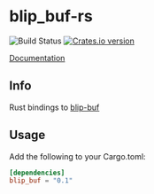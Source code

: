 blip_buf-rs
===========

![Build Status](https://github.com/mvdnes/blip_buf-rs/workflows/Rust/badge.svg)
[![Crates.io version](https://img.shields.io/crates/v/blip_buf.svg)](https://crates.io/crates/blip_buf)

[Documentation](http://mvdnes.github.io/rust-docs/blip_buf-rs/blip_buf/index.html)

Info
----

Rust bindings to [blip-buf]

[blip-buf]: https://code.google.com/p/blip-buf/

Usage
-----

Add the following to your Cargo.toml:

```toml
[dependencies]
blip_buf = "0.1"
```
